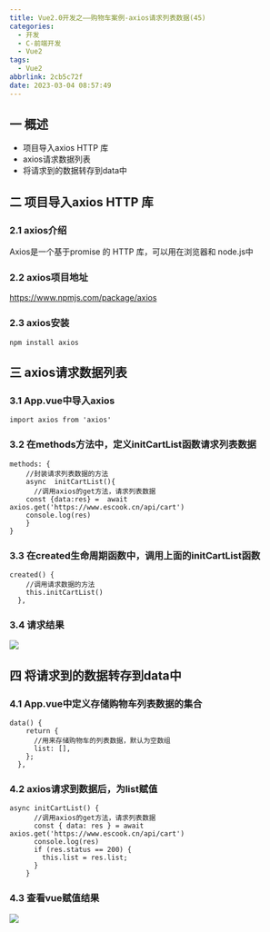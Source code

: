 ```yaml
---
title: Vue2.0开发之——购物车案例-axios请求列表数据(45)
categories:
  - 开发
  - C-前端开发
  - Vue2
tags:
  - Vue2
abbrlink: 2cb5c72f
date: 2023-03-04 08:57:49
---
```

## 一 概述

* 项目导入axios HTTP 库
* axios请求数据列表
* 将请求到的数据转存到data中

<!--more-->

## 二 项目导入axios HTTP 库

### 2.1 axios介绍

Axios是一个基于promise 的 HTTP 库，可以用在浏览器和 node.js中

### 2.2 axios项目地址

https://www.npmjs.com/package/axios

### 2.3 axios安装

```
npm install axios
```

## 三 axios请求数据列表

### 3.1 App.vue中导入axios

```
import axios from 'axios'
```

### 3.2 在methods方法中，定义initCartList函数请求列表数据

```
methods: {
    //封装请求列表数据的方法
    async  initCartList(){
      //调用axios的get方法，请求列表数据
    const {data:res} =  await axios.get('https://www.escook.cn/api/cart')
    console.log(res)
    }
}
```

### 3.3 在created生命周期函数中，调用上面的initCartList函数

```
created() {
    //调用请求数据的方法
    this.initCartList()
  },
```

### 3.4 请求结果
![][1]

## 四 将请求到的数据转存到data中

### 4.1 App.vue中定义存储购物车列表数据的集合

```
data() {
    return {
      //用来存储购物车的列表数据，默认为空数组
      list: [],
    };
  },
```

### 4.2 axios请求到数据后，为list赋值

```
async initCartList() {
      //调用axios的get方法，请求列表数据
      const { data: res } = await axios.get('https://www.escook.cn/api/cart')
      console.log(res)
      if (res.status == 200) {
        this.list = res.list;
      }
    }
```

### 4.3 查看vue赋值结果
![][2]





[1]:https://cdn.staticaly.com/gh/PGzxc/CDN/master/blog-vue/vue2.0-45-cart-axios-getlist.png
[2]:https://cdn.staticaly.com/gh/PGzxc/CDN/master/blog-vue/vue2.0-45-cart-data-list.png
